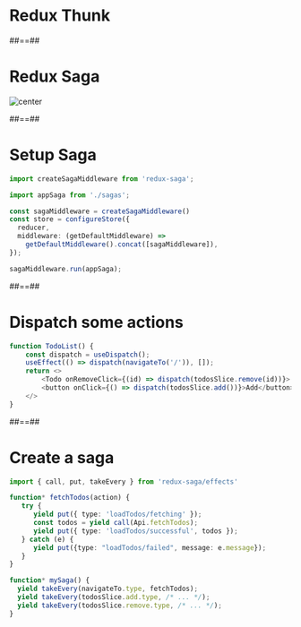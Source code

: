 <!-- .slide: class="transition bg-pink" -->

# Redux Thunk

##==##

# Redux Saga

![center](./assets/images/redux-saga.png)

##==##

<!-- .slide: class="with-code" -->

# Setup Saga

<!-- prettier-ignore -->
```typescript [1,5|3|8-9|12]
import createSagaMiddleware from 'redux-saga';

import appSaga from './sagas';

const sagaMiddleware = createSagaMiddleware()
const store = configureStore({
  reducer,
  middleware: (getDefaultMiddleware) => 
    getDefaultMiddleware().concat([sagaMiddleware]),
});

sagaMiddleware.run(appSaga);
```

<!-- .element: class="big-code" -->

##==##

<!-- .slide: class="with-code" -->

# Dispatch some actions

<!-- prettier-ignore -->
```typescript []
function TodoList() {
    const dispatch = useDispatch();
    useEffect(() => dispatch(navigateTo('/')), []);
    return <>
        <Todo onRemoveClick={(id) => dispatch(todosSlice.remove(id))}>
        <button onClick={() => dispatch(todosSlice.add())}>Add</button>
    </>
}

```

<!-- .element: class="big-code" -->

##==##

<!-- .slide: class="with-code" -->

# Create a saga

<!-- prettier-ignore -->
```typescript [13,17|14-16|14|3-11|6|5,7,9]
import { call, put, takeEvery } from 'redux-saga/effects'

function* fetchTodos(action) {
   try {
      yield put({ type: 'loadTodos/fetching' });    
      const todos = yield call(Api.fetchTodos);
      yield put({ type: 'loadTodos/successful', todos });    
   } catch (e) {
      yield put({type: "loadTodos/failed", message: e.message});
   }
}

function* mySaga() {
  yield takeEvery(navigateTo.type, fetchTodos);
  yield takeEvery(todosSlice.add.type, /* ... */);
  yield takeEvery(todosSlice.remove.type, /* ... */);
}
```

<!-- .element: class="big-code" -->
